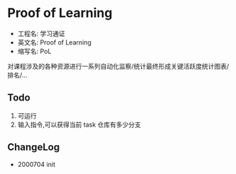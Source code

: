 # Proof of Learning

- 工程名: 学习通证
- 英文名: Proof of Learning
- 缩写名: PoL

对课程涉及的各种资源进行一系列自动化监察/统计最终形成关键活跃度统计图表/排名/...

## Todo

1. 可运行
2. 输入指令,可以获得当前 task 仓库有多少分支

## ChangeLog

- 2000704 init
